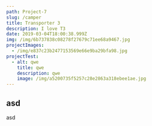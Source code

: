 ```yaml
---
path: Project-7
slug: /camper
title: Transporter 3
description: I love T3
date: 2019-03-04T18:00:38.999Z
img: /img/6b737838c08278f27679c71ee68a9467.jpg
projectImages:
  - /img/e837c23b2477153569e66e9ba29bfa98.jpg
projectTest:
  - alt: qwe
    title: qwe
    description: qwe
    image: /img/a5200735f5257c28e2863a318ebee1ae.jpg
---
```

## asd

asd
